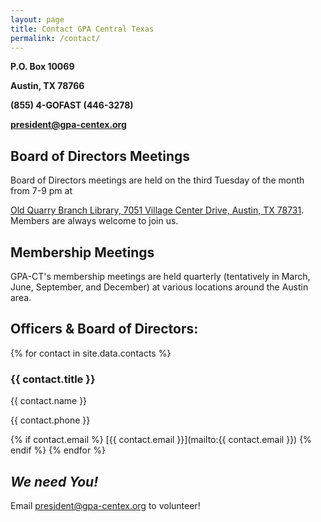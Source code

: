 ```yaml
---
layout: page
title: Contact GPA Central Texas
permalink: /contact/
---
```


__P.O. Box 10069__

__Austin, TX 78766__

__(855) 4-GOFAST (446-3278)__

__[president@gpa-centex.org](mailto:president@gpa-centex.org)__

## Board of Directors Meetings

Board of Directors meetings are held on the third Tuesday of the month from 7-9 pm at

[Old Quarry Branch Library, 7051 Village Center Drive, Austin, TX  78731](http://goo.gl/oV0yar).  Members are always welcome to
join us.

## Membership Meetings

GPA-CT's membership meetings are held quarterly (tentatively in March, June, September, and December) at various
locations around the Austin area.

## Officers & Board of Directors:

{% for contact in site.data.contacts %}
### {{ contact.title }}

{{ contact.name }}

{{ contact.phone }}

{% if contact.email %}
[{{ contact.email }}](mailto:{{ contact.email }})
{% endif %}
{% endfor %}

## *We need You!*

Email [president@gpa-centex.org](mailto:president@gpa-centex.org) to volunteer!
